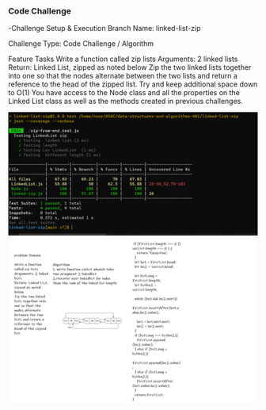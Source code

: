 ### Code Challenge

-Challenge Setup & Execution
Branch Name: linked-list-zip

Challenge Type: Code Challenge / Algorithm

Feature Tasks
Write a function called zip lists
Arguments: 2 linked lists
Return: Linked List, zipped as noted below
Zip the two linked lists together into one so that the nodes alternate between the two lists and return a reference to the head of the zipped list.
Try and keep additional space down to O(1)
You have access to the Node class and all the properties on the Linked List class as well as the methods created in previous challenges.


![img](code88.png)
![img](code9999.png)